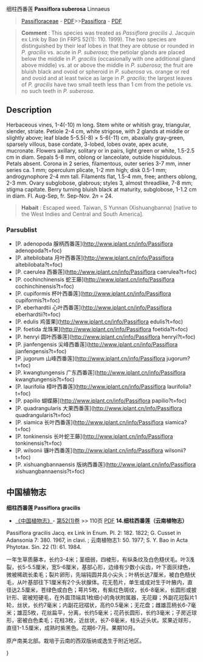 细柱西番莲 **Passiflora suberosa** Linnaeus

> [Passifloraceae](http://www.iplant.cn/info/Passifloraceae?t=foc) - [PDF](http://www.iplant.cn/foc/pdf/Passifloraceae.pdf)>>[Passiflora](http://www.iplant.cn/info/Passiflora?t=foc) - [PDF](http://www.iplant.cn/foc/pdf/Passiflora.pdf)


> **Comment** : 
> This species was treated as *Passiflora gracilis* J. Jacquin ex Link by Bao (in FRPS 52(1): 110. 1999). The two species are distinguished by their leaf lobes in that they are obtuse or rounded in *P. gracilis* vs. acute in *P. suberosa*; the petiolar glands are placed below the middle in *P. gracilis* (occasionally with one additional gland above middle) vs. at or above the middle in *P. suberosa*; the fruit are bluish black and ovoid or spheroid in *P. suberosa* vs. orange or red and ovoid and at least twice as large in *P. gracilis*; the largest leaves of *P. gracilis* have two small teeth less than 1 cm from the petiole vs. no such teeth in *P. suberosa*.

## Description

Herbaceous vines, 1-4(-10) m long. Stem white or whitish gray, triangular, slender, striate. Petiole 2-4 cm, white strigose, with 2 glands at middle or slightly above; leaf blade 5-5.5(-8) × 5-6(-11) cm, abaxially gray-green, sparsely villous, base cordate, 3-lobed, lobes ovate, apex acute, mucronate. Flowers axillary, solitary or in pairs, light green or white, 1.5-2.5 cm in diam. Sepals 5-8 mm, oblong or lanceolate, outside hispidulous. Petals absent. Corona in 2 series, filamentous, outer series 3-7 mm, inner series ca. 1 mm; operculum plicate, 1-2 mm high; disk 0.5-1 mm; androgynophore 2-4 mm tall. Filaments flat, 1.5-4 mm, free; anthers oblong, 2-3 mm. Ovary subglobose, glabrous; styles 3, almost threadlike, 7-8 mm; stigma capitate. Berry turning bluish black at maturity, subglobose, 1-1.2 cm in diam. Fl. Aug-Sep, fr. Sep-Nov. 2*n* = 24.


> **Habait** : 
> Escaped weed. Taiwan, S Yunnan (Xishuangbanna) [native to the West Indies and Central and South America].



### Parsublist

* [P.  adenopoda  腺柄西番莲](http://www.iplant.cn/info/Passiflora adenopoda?t=foc)
* [P.  altebilobata  月叶西番莲](http://www.iplant.cn/info/Passiflora altebilobata?t=foc)
* [P.  caerulea  西番莲](http://www.iplant.cn/info/Passiflora caerulea?t=foc)
* [P.  cochinchinensis  蛇王藤](http://www.iplant.cn/info/Passiflora cochinchinensis?t=foc)
* [P.  cupiformis  杯叶西番莲](http://www.iplant.cn/info/Passiflora cupiformis?t=foc)
* [P.  eberhardtii  心叶西番莲](http://www.iplant.cn/info/Passiflora eberhardtii?t=foc)
* [P.  edulis  鸡蛋果](http://www.iplant.cn/info/Passiflora edulis?t=foc)
* [P.  foetida  龙珠果](http://www.iplant.cn/info/Passiflora foetida?t=foc)
* [P.  henryi  圆叶西番莲](http://www.iplant.cn/info/Passiflora henryi?t=foc)
* [P.  jianfengensis  尖峰西番莲](http://www.iplant.cn/info/Passiflora jianfengensis?t=foc)
* [P.  jugorum  山峰西番莲](http://www.iplant.cn/info/Passiflora jugorum?t=foc)
* [P.  kwangtungensis  广东西番莲](http://www.iplant.cn/info/Passiflora kwangtungensis?t=foc)
* [P.  laurifolia  樟叶西番莲](http://www.iplant.cn/info/Passiflora laurifolia?t=foc)
* [P.  papilio  蝴蝶藤](http://www.iplant.cn/info/Passiflora papilio?t=foc)
* [P.  quadrangularis  大果西番莲](http://www.iplant.cn/info/Passiflora quadrangularis?t=foc)
* [P.  siamica  长叶西番莲](http://www.iplant.cn/info/Passiflora siamica?t=foc)
* [P.  tonkinensis  长叶蛇王藤](http://www.iplant.cn/info/Passiflora tonkinensis?t=foc)
* [P.  wilsonii  镰叶西番莲](http://www.iplant.cn/info/Passiflora wilsonii?t=foc)
* [P.  xishuangbannaensis  版纳西番莲](http://www.iplant.cn/info/Passiflora xishuangbannaensis?t=foc)

## 中国植物志



**细柱西番莲 Passiflora gracilis**

* [《中国植物志》](http://www.iplant.cn/frps)- [第52(1)卷](http://www.iplant.cn/frps/vol/52(1)) >> 110页 [PDF](http://www.iplant.cn/frps/pdf/52(1)/110a.PDF)
**14.细柱西番莲（云南植物志）**

Passiflora gracilis Jacq. ex Link in Enum. Pl. 2: 182. 1822; G. Cusset in Adansonia 7: 380. 1967, in clavi. ; 云南植物志1: 50. 1977; S. Y. Bao in Acta Phytotax. Sin. 22 (1): 61. 1984.

一年生草质藤本，长约3-4米；茎细弱，四棱形，有纵条纹及白色糙伏毛。叶3浅裂，长5-5.5厘米，宽5-6厘米，基部心形，边缘有少数小尖齿，叶下面灰绿色，微被稀疏长柔毛；裂片卵形，先端钝圆并具小尖头；叶柄长达7厘米，被白色糙伏毛，从叶基部往下1厘米有2个头状腺体。花无苞片，单生或成对生于叶腋内，直径达2.5厘米，苍绿色或白色；萼片5枚，有紫红色斑纹，长6-8毫米，长圆形或披针形、密被短硬毛，在外面顶端具1枚细小的角状附属器，无花瓣；外副花冠裂片1轮，丝状，长约7毫米；内副花冠褶状，高约0.5毫米；无花盘；雌雄蕊柄长6-7毫米；雄蕊5枚，花丝扁平，分离，长约5毫米；花药长圆形，长约3毫米；子房近球形，密被白色柔毛；花柱3枚，近丝状，长7-8毫米，柱头近头状。浆果近球形，直径1-1.5厘米，成熟时紫黑色。花期6-7月。果期10月。

原产南美北部。栽培于云南的西双版纳或逸生于附近地区。



}